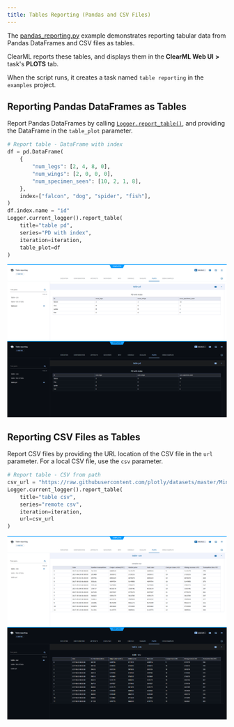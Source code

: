 ```yaml
---
title: Tables Reporting (Pandas and CSV Files)
---
```


The [pandas_reporting.py](https://github.com/clearml/clearml/blob/master/examples/reporting/pandas_reporting.py) example demonstrates reporting tabular data from Pandas DataFrames and CSV files as tables. 

ClearML reports these tables, and displays them in the **ClearML Web UI** **>** task's **PLOTS** 
tab. 

When the script runs, it creates a task named `table reporting` in the `examples` project.

## Reporting Pandas DataFrames as Tables

Report Pandas DataFrames by calling [`Logger.report_table()`](../../references/sdk/logger.md#report_table), 
and providing the DataFrame in the `table_plot` parameter.

```python
# Report table - DataFrame with index
df = pd.DataFrame(
    {
        "num_legs": [2, 4, 8, 0],
        "num_wings": [2, 0, 0, 0],
        "num_specimen_seen": [10, 2, 1, 8],
    },
    index=["falcon", "dog", "spider", "fish"],
)
df.index.name = "id"
Logger.current_logger().report_table(
    title="table pd", 
    series="PD with index", 
    iteration=iteration, 
    table_plot=df
)
```

![DataFrame table](../../img/examples_reporting_12.png#light-mode-only)
![DataFrame table](../../img/examples_reporting_12_dark.png#dark-mode-only)

## Reporting CSV Files as Tables

Report CSV files by providing the URL location of the CSV file in the `url` parameter. For a local CSV file, use the `csv` parameter.

```python
# Report table - CSV from path
csv_url = "https://raw.githubusercontent.com/plotly/datasets/master/Mining-BTC-180.csv"
Logger.current_logger().report_table(
    title="table csv", 
    series="remote csv", 
    iteration=iteration, 
    url=csv_url
)
```

![CSV table](../../img/examples_reporting_11.png#light-mode-only)
![CSV table](../../img/examples_reporting_11_dark.png#dark-mode-only)